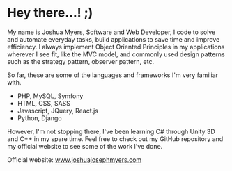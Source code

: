 # Hey there...! ;)

My name is Joshua Myers, Software and Web Developer, I code to solve and automate everyday tasks, build applications to save time and improve efficiency.
I always implement Object Oriented Principles in my applications wherever I see fit, like the MVC model, and commonly used design patterns such as the strategy pattern, observer pattern, etc.

So far, these are some of the languages and frameworks I'm very familiar with.

- PHP, MySQL, Symfony
- HTML, CSS, SASS
- Javascript, JQuery, React.js
- Python, Django

However, I'm not stopping there, I've been learning C# through Unity 3D and C++ in my spare time.
Feel free to check out my GitHub repository and my official website to see some of the work I've done.

Official website: www.joshuajosephmyers.com
